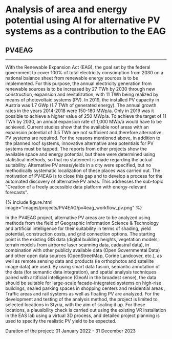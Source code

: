 # Analysis of area and energy potential using AI for alternative PV systems as a contribution to the EAG
## PV4EAG

---
With the Renewable Expansion Act (EAG), the goal set by the federal government to cover 100% of total electricity consumption from 2030 on a national balance sheet from renewable energy sources is to be implemented. For this purpose, the annual electricity generation from renewable sources is to be increased by 27 TWh by 2030 through new construction, expansion and revitalization, with 11 TWh being realized by means of photovoltaic systems (PV). In 2019, the installed PV capacity in Austria was 1.7 GWp (1.7 TWh of generated energy). The annual growth rates in the years 2014-2018 were 150-180 MWp/a. Only in 2019 was it possible to achieve a higher value of 250 MWp/a. To achieve the target of 11 TWh by 2030, an annual expansion rate of 1,000 MWp/a would have to be achieved. Current studies show that the available roof areas with an expansion potential of 3.5 TWh are not sufficient and therefore alternative PV systems are required. For the reasons mentioned above, in addition to the planned roof systems, innovative alternative area potentials for PV systems must be tapped. The reports from other projects show the available space and energy potential, but these were determined using statistical methods, so that no statement is made regarding the actual suitability. Alternative PV areas/yields in a city were specified, but no methodically systematic localization of these places was carried out. The motivation of PV4EAG is to close this gap and to develop a process for the automated discovery of alternative PV areas. This addresses the sub-topic "Creation of a freely accessible data platform with energy-relevant forecasts". 

{% include figure.html image="images/projects/PV4EAG/pv4eag_workflow_pv.png" %}

In the PV4EAG project, alternative PV areas are to be analyzed using methods from the field of Geographic Information Science & Technology and artificial intelligence for their suitability in terms of shading, yield potential, construction costs, and grid connection options. The starting point is the existing GIS data (digital building heights, vegetation models, terrain models from airborne laser scanning data, cadastral data), in combination with other publicly available data (Open Governmental Data) and other open data sources (OpenStreetMap, Corine Landcover, etc.), as well as remote sensing data and products (ie orthophotos and satellite image data) are used. By using smart data fusion, semantic annotation of the data (for semantic data integration), and spatial analysis techniques paired with artificial intelligence (GeoAI in the broadest sense), the data should be suitable for large-scale facade-integrated systems on high-rise buildings, sealed parking spaces in shopping centers and residential areas , Traffic areas and rail systems as well as floating PV are analyzed. For the development and testing of the analysis method, the project is limited to selected locations in Styria, with the aim of scaling it up. For these locations, a plausibility check is carried out using the existing VR installation in the EAS lab using a virtual 3D process, and detailed project planning is used to specify the realistic PV yield to be expected.

Duration of the project: 01 January 2022 - 31 December 2023


